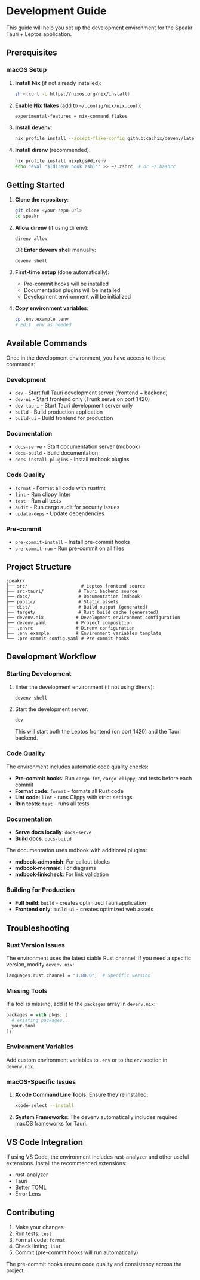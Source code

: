 # Development Guide

This guide will help you set up the development environment for the Speakr Tauri + Leptos application.

## Prerequisites

### macOS Setup

1. **Install Nix** (if not already installed):

   ```bash
   sh <(curl -L https://nixos.org/nix/install)
   ```

2. **Enable Nix flakes** (add to `~/.config/nix/nix.conf`):

   ```sh
   experimental-features = nix-command flakes
   ```

3. **Install devenv**:

   ```bash
   nix profile install --accept-flake-config github:cachix/devenv/latest
   ```

4. **Install direnv** (recommended):

   ```bash
   nix profile install nixpkgs#direnv
   echo 'eval "$(direnv hook zsh)"' >> ~/.zshrc  # or ~/.bashrc
   ```

## Getting Started

1. **Clone the repository**:

   ```bash
   git clone <your-repo-url>
   cd speakr
   ```

2. **Allow direnv** (if using direnv):

   ```bash
   direnv allow
   ```

   OR **Enter devenv shell** manually:

   ```bash
   devenv shell
   ```

3. **First-time setup** (done automatically):
   - Pre-commit hooks will be installed
   - Documentation plugins will be installed
   - Development environment will be initialized

4. **Copy environment variables**:

   ```bash
   cp .env.example .env
   # Edit .env as needed
   ```

## Available Commands

Once in the development environment, you have access to these commands:

### Development

- `dev` - Start full Tauri development server (frontend + backend)
- `dev-ui` - Start frontend only (Trunk serve on port 1420)
- `dev-tauri` - Start Tauri development server only
- `build` - Build production application
- `build-ui` - Build frontend for production

### Documentation

- `docs-serve` - Start documentation server (mdbook)
- `docs-build` - Build documentation
- `docs-install-plugins` - Install mdbook plugins

### Code Quality

- `format` - Format all code with rustfmt
- `lint` - Run clippy linter
- `test` - Run all tests
- `audit` - Run cargo audit for security issues
- `update-deps` - Update dependencies

### Pre-commit

- `pre-commit-install` - Install pre-commit hooks
- `pre-commit-run` - Run pre-commit on all files

## Project Structure

```text
speakr/
├── src/                    # Leptos frontend source
├── src-tauri/             # Tauri backend source
├── docs/                  # Documentation (mdbook)
├── public/                # Static assets
├── dist/                  # Build output (generated)
├── target/                # Rust build cache (generated)
├── devenv.nix            # Development environment configuration
├── devenv.yaml           # Project composition
├── .envrc                # Direnv configuration
├── .env.example          # Environment variables template
└── .pre-commit-config.yaml # Pre-commit hooks
```

## Development Workflow

### Starting Development

1. Enter the development environment (if not using direnv):

   ```bash
   devenv shell
   ```

2. Start the development server:

   ```bash
   dev
   ```

   This will start both the Leptos frontend (on port 1420) and the Tauri backend.

### Code Quality

The environment includes automatic code quality checks:

- **Pre-commit hooks**: Run `cargo fmt`, `cargo clippy`, and tests before each commit
- **Format code**: `format` - formats all Rust code
- **Lint code**: `lint` - runs Clippy with strict settings
- **Run tests**: `test` - runs all tests

### Documentation

- **Serve docs locally**: `docs-serve`
- **Build docs**: `docs-build`

The documentation uses mdbook with additional plugins:

- **mdbook-admonish**: For callout blocks
- **mdbook-mermaid**: For diagrams
- **mdbook-linkcheck**: For link validation

### Building for Production

- **Full build**: `build` - creates optimized Tauri application
- **Frontend only**: `build-ui` - creates optimized web assets

## Troubleshooting

### Rust Version Issues

The environment uses the latest stable Rust channel. If you need a specific version, modify
`devenv.nix`:

```nix
languages.rust.channel = "1.80.0";  # Specific version
```

### Missing Tools

If a tool is missing, add it to the `packages` array in `devenv.nix`:

```nix
packages = with pkgs; [
  # existing packages...
  your-tool
];
```

### Environment Variables

Add custom environment variables to `.env` or to the `env` section in `devenv.nix`.

### macOS-Specific Issues

1. **Xcode Command Line Tools**: Ensure they're installed:

   ```bash
   xcode-select --install
   ```

2. **System Frameworks**: The devenv automatically includes required macOS frameworks for Tauri.

## VS Code Integration

If using VS Code, the environment includes rust-analyzer and other useful extensions. Install the
recommended extensions:

- rust-analyzer
- Tauri
- Better TOML
- Error Lens

## Contributing

1. Make your changes
2. Run tests: `test`
3. Format code: `format`
4. Check linting: `lint`
5. Commit (pre-commit hooks will run automatically)

The pre-commit hooks ensure code quality and consistency across the project.
